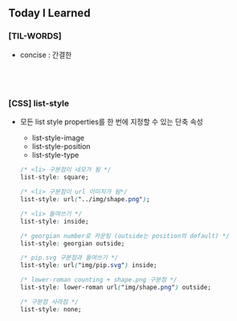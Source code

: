 ## Today I Learned

### [TIL-WORDS]

- concise : 간결한

## <br />

### [CSS] list-style

- 모든 list style properties를 한 번에 지정할 수 있는 단축 속성

  - list-style-image
  - list-style-position
  - list-style-type

  ```css
  /* <li> 구분점이 네모가 됨 */
  list-style: square;

  /* <li> 구분점이 url 이미지가 됨*/
  list-style: url("../img/shape.png");

  /* <li> 들여쓰기 */
  list-style: inside;

  /* georgian number로 카운팅 (outside는 position의 default) */
  list-style: georgian outside;

  /* pip.svg 구분점과 들여쓰기 */
  list-style: url("img/pip.svg") inside;

  /* lower-roman counting + shape.png 구분점 */
  list-style: lower-roman url("img/shape.png") outside;

  /* 구분점 사라짐 */
  list-style: none;
  ```
